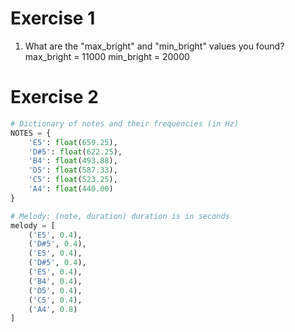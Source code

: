 # Exercise 1
1. What are the "max_bright" and "min_bright" values you found?
max_bright = 11000
min_bright = 20000

# Exercise 2
```python 
# Dictionary of notes and their frequencies (in Hz)
NOTES = {
    'E5': float(659.25),
    'D#5': float(622.25),
    'B4': float(493.88),
    'D5': float(587.33),
    'C5': float(523.25),
    'A4': float(440.00)
}

# Melody: (note, duration) duration is in seconds
melody = [
    ('E5', 0.4),
    ('D#5', 0.4),
    ('E5', 0.4),
    ('D#5', 0.4),
    ('E5', 0.4),
    ('B4', 0.4),
    ('D5', 0.4),
    ('C5', 0.4),
    ('A4', 0.8) 
]
```

